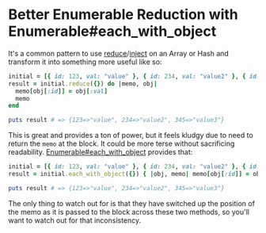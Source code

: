 # Better Enumerable Reduction with Enumerable#each_with_object

It's a common pattern to use [reduce](https://ruby-doc.org/core-2.2.3/Enumerable.html#method-i-reduce)/[inject](https://ruby-doc.org/core-2.2.3/Enumerable.html#method-i-inject) on an Array or Hash and transform it into something more useful like so:
```ruby
initial = [{ id: 123, val: "value" }, { id: 234, val: "value2" }, { id: 345, val: "value3"}]
result = initial.reduce({}) do |memo, obj|
  memo[obj[:id]] = obj[:val]
  memo
end

puts result # => {123=>"value", 234=>"value2", 345=>"value3"}
```

This is great and provides a ton of power, but it feels kludgy due to need to return the `memo` at the block. It could be more terse without sacrificing readability. [Enumerable#each_with_object](https://ruby-doc.org/core-2.2.3/Enumerable.html#method-i-each_with_object) provides that:

```ruby
initial = [{ id: 123, val: "value" }, { id: 234, val: "value2" }, { id: 345, val: "value3"}]
result = initial.each_with_object({}) { |obj, memo| memo[obj[:id]] = obj[:val] }

puts result # => {123=>"value", 234=>"value2", 345=>"value3"}
```

The only thing to watch out for is that they have switched up the position of the memo as it is passed to the block across these two methods, so you'll want to watch out for that inconsistency.  
